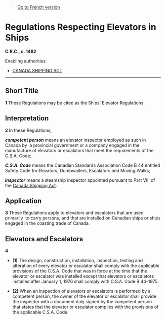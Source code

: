> [Go to French version](/fr/Règlements/Codification%20des%20règlements%20du%20Canada/1401-1500/C.R.C.,%20ch.%201482.md)

# Regulations Respecting Elevators in Ships

**C.R.C., c. 1482**

Enabling authorities: 
- [CANADA SHIPPING ACT](/en/Acts/Revised%20Statutes%20of%20Canada/S/S-9.md)

----------



## Short Title


**1** These Regulations may be cited as the Ships’ Elevator Regulations.




## Interpretation


**2** In these Regulations,

***competent person*** means an elevator inspector employed as such in Canada by  a provincial government or a company engaged in the manufacture of elevators or escalators that meet the requirements of the C.S.A. Code;

***C.S.A. Code*** means the Canadian Standards Association Code B 44 entitled Safety Code for Elevators, Dumbwaiters, Escalators and Moving Walks;

***inspector*** means a steamship inspector appointed pursuant to Part VIII of the [Canada Shipping Act](/en/Acts/Revised%20Statutes%20of%20Canada/S/S-9.md).




## Application


**3** These Regulations apply to elevators and escalators that are used primarily  to carry persons, and that are installed on Canadian ships or ships engaged in the coasting trade of Canada.




## Elevators and Escalators


**4** 

- **(1)** The design, construction, installation, inspection, testing and alteration of every elevator or escalator shall comply with the applicable provisions of the C.S.A. Code that was in force at the time that the elevator or escalator was installed except that elevators or escalators installed after January 1, 1976 shall comply with C.S.A. Code B 44-1975.

- **(2)** When an inspection of elevators or escalators is performed by a competent person, the owner of the elevator or escalator shall provide the inspector with a document duly signed by the competent person that states that the elevator or escalator complies with the provisions of the applicable C.S.A. Code.



